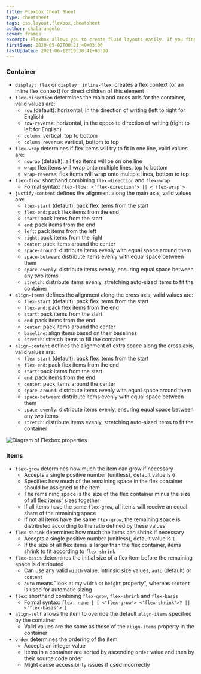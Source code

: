 ```yaml
---
title: Flexbox Cheat Sheet
type: cheatsheet
tags: css,layout,flexbox,cheatsheet
author: chalarangelo
cover: frames
excerpt: Flexbox allows you to create fluid layouts easily. If you find yourself constantly looking up the syntax or how it work, this handy cheatsheet is all you need.
firstSeen: 2020-05-02T00:21:49+03:00
lastUpdated: 2021-06-12T19:30:41+03:00
---
```


### Container

- `display: flex` or `display: inline-flex`: creates a flex context (or an inline flex context) for direct children of this element
- `flex-direction` determines the main and cross axis for the container, valid values are:
  - `row` (default): horizontal, in the direction of writing (left to right for English)
  - `row-reverse`: horizontal, in the opposite direction of writing (right to left for English)
  - `column`: vertical, top to bottom
  - `column-reverse`: vertical, bottom to top
- `flex-wrap` determines if flex items will try to fit in one line, valid values are:
  - `nowrap` (default): all flex items will be on one line
  - `wrap`: flex items will wrap onto multiple lines, top to bottom
  - `wrap-reverse`: flex items will wrap onto multiple lines, bottom to top
- `flex-flow`: shorthand combining `flex-direction` and `flex-wrap`
  - Formal syntax: `flex-flow: <'flex-direction'> || <'flex-wrap'>`
- `justify-content` defines the alignment along the main axis, valid values are:
  - `flex-start` (default): pack flex items from the start
  - `flex-end`: pack flex items from the end
  - `start`: pack items from the start
  - `end`: pack items from the end
  - `left`: pack items from the left
  - `right`: pack items from the right
  - `center`: pack items around the center
  - `space-around`: distribute items evenly with equal space around them
  - `space-between`: distribute items evenly with equal space between them
  - `space-evenly`: distribute items evenly, ensuring equal space between any two items
  - `stretch`: distribute items evenly, stretching auto-sized items to fit the container
- `align-items` defines the alignment along the cross axis, valid values are:
  - `flex-start` (default): pack flex items from the start
  - `flex-end`: pack flex items from the end
  - `start`: pack items from the start
  - `end`: pack items from the end
  - `center`: pack items around the center
  - `baseline`: align items based on their baselines
  - `stretch`: stretch items to fill the container
- `align-content` defines the alignment of extra space along the cross axis, valid values are:
  - `flex-start` (default): pack flex items from the start
  - `flex-end`: pack flex items from the end
  - `start`: pack items from the start
  - `end`: pack items from the end
  - `center`: pack items around the center
  - `space-around`: distribute items evenly with equal space around them
  - `space-between`: distribute items evenly with equal space between them
  - `space-evenly`: distribute items evenly, ensuring equal space between any two items
  - `stretch`: distribute items evenly, stretching auto-sized items to fit the container

![Diagram of Flexbox properties](./illustrations/flexbox-diagram.png)

### Items

- `flex-grow` determines how much the item can grow if necessary
  - Accepts a single positive number (unitless), default value is `0`
  - Specifies how much of the remaining space in the flex container should be assigned to the item
  - The remaining space is the size of the flex container minus the size of all flex items' sizes together
  - If all items have the same `flex-grow`, all items will receive an equal share of the remaining space
  - If not all items have the same `flex-grow`, the remaining space is distributed according to the ratio defined by these values
- `flex-shrink` determines how much the items can shrink if necessary
  - Accepts a single positive number (unitless), default value is `1`
  - If the size of all flex items is larger than the flex container, items shrink to fit according to `flex-shrink`
- `flex-basis` determines the initial size of a flex item before the remaining space is distributed
  - Can use any valid `width` value, intrinsic size values, `auto` (default) or `content`
  - `auto` means "look at my `width` or `height` property", whereas `content` is used for automatic sizing
- `flex`: shorthand combining `flex-grow`, `flex-shrink` and `flex-basis`
  - Formal syntax: `flex: none | [ <'flex-grow'> <'flex-shrink'>? || <'flex-basis'> ]`
- `align-self` allows the item to override the default `align-items` specified by the container
  - Valid values are the same as those of the `align-items` property in the container
- `order` determines the ordering of the item
  - Accepts an integer value
  - Items in a container are sorted by ascending `order` value and then by their source code order
  - Might cause accessibility issues if used incorrectly
